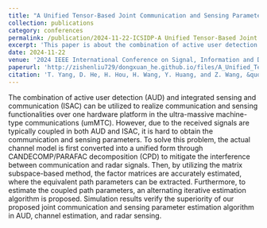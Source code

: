 ```yaml
---
title: "A Unified Tensor-Based Joint Communication and Sensing Parameter Estimation for ISAC with Large-Scale User Access"
collection: publications
category: conferences
permalink: /publication/2024-11-22-ICSIDP-A Unified Tensor-Based Joint Communication and Sensing Parameter Estimation for ISAC with Large-Scale User Access-number-14
excerpt: 'This paper is about the combination of active user detection (AUD) and integrated sensing and communication (ISAC).'
date: 2024-11-22
venue: '2024 IEEE International Conference on Signal, Information and Data Processing (ICSIDP)'
paperurl: 'http://zishenliu729/dongxuan_he.github.io/files/A_Unified_Tensor-Based_Joint_Communication_and_Sensing_Parameter_Estimation_for_ISAC_with_Large-Scale_User_Access.pdf'
citation: 'T. Yang, D. He, H. Hou, H. Wang, Y. Huang, and Z. Wang, &quot;A Unified Tensor-Based Joint Communication and Sensing Parameter Estimation for ISAC with Large-Scale User Access,&quot; in <i>Proc. 2024 IEEE International Conference on Signal, Information and Data Processing (ICSIDP)</i>, Zhuhai, China, 2024, pp. 1-6.'
---
```


The combination of active user detection (AUD) and integrated sensing and communication (ISAC) can be utilized to realize communication and sensing functionalities over one hardware platform in the ultra-massive machine-type communications (umMTC). However, due to the received signals are typically coupled in both AUD and ISAC, it is hard to obtain the communication and sensing parameters. To solve this problem, the actual channel model is first converted into a unified form through CANDECOMP/PARAFAC decomposition (CPD) to mitigate the interference between communication and radar signals. Then, by utilizing the matrix subspace-based method, the factor matrices are accurately estimated, where the equivalent path parameters can be extracted. Furthermore, to estimate the coupled path parameters, an alternating iterative estimation algorithm is proposed. Simulation results verify the superiority of our proposed joint communication and sensing parameter estimation algorithm in AUD, channel estimation, and radar sensing.